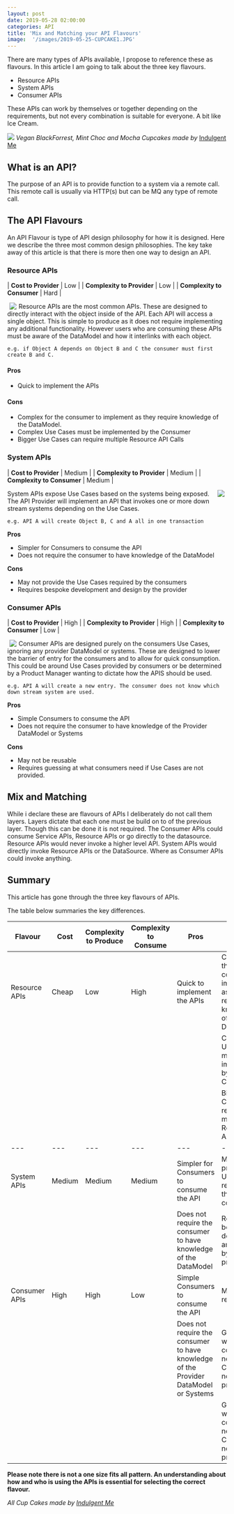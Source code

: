 ```yaml
---
layout: post
date: 2019-05-28 02:00:00
categories: API
title: 'Mix and Matching your API Flavours'
image:  '/images/2019-05-25-CUPCAKE1.JPG'
---
```


There are many types of APIs available, I propose to reference these as flavours. In this article I am going to talk about the three key flavours.  

* Resource APIs
* System APIs
* Consumer APIs
<!--more-->
These APIs can work by themselves or together depending on the requirements, but not every combination is suitable for everyone. A bit like Ice Cream.

![](/images/2019-05-25-CUPCAKE1.JPG)
*Vegan BlackForrest, Mint Choc and Mocha Cupcakes made by* [Indulgent Me](https://indulgentme.co.uk/)

## What is an API?

The purpose of an API is to provide function to a system via a remote call. This remote call is usually via HTTP(s) but can be MQ any type of remote call.

## The API Flavours

An API Flavour is type of API design philosophy for how it is designed. Here we describe the three most common design philosophies. The key take away of this article is that there is more then one way to design an API.


### Resource APIs

| **Cost to Provider** | Low |
| **Complexity to Provider** | Low |
| **Complexity to Consumer** | Hard |

<span style="float:left; margin-right:5px; margin-left:5px"> <img src="/images/2019-05-25-cupcake1.png" /></span>

Resource APIs are the most common APIs. These are designed to directly interact with the object inside of the API. Each API will access a single object. This is simple to produce as it does not require implementing any additional functionality. However users who are consuming these APIs must be aware of the DataModel and how it interlinks with each object.

`e.g. if Object A depends on Object B and C the consumer must first create B and C.`

#### Pros
* Quick to implement the APIs

#### Cons
* Complex for the consumer to implement as they require knowledge of the DataModel.
* Complex Use Cases must be implemented by the Consumer
* Bigger Use Cases can require multiple Resource API Calls


### System APIs

| **Cost to Provider** | Medium |
| **Complexity to Provider** | Medium |
| **Complexity to Consumer** | Medium |

<span style="float:right; margin-right:5px; margin-left:5px"> <img src="/images/2019-05-25-cupcake2.png" /></span>

System APIs expose Use Cases based on the systems being exposed. The API Provider will implement an API that invokes one or more down stream systems depending on the Use Cases.

`e.g. API A will create Object B, C and A all in one transaction`

**Pros**
* Simpler for Consumers to consume the API
* Does not require the  consumer to have knowledge of the DataModel

**Cons**
* May not provide the Use Cases required by the consumers
* Requires bespoke development and design by the provider

### Consumer APIs

| **Cost to Provider** | High |
| **Complexity to Provider** | High |
| **Complexity to Consumer** | Low |

<span style="float:left; margin-right:5px; margin-left:5px"> <img src="/images/2019-05-25-cupcake3.png" /></span>

Consumer APIs are designed purely on the consumers Use Cases, ignoring any provider DataModel or systems. These are designed to lower the barrier of entry for the consumers and to allow for quick consumption. This could be around Use Cases provided by consumers or be determined by a Product Manager wanting to dictate how the APIS should be used.

`e.g. API A will create a new entry. The consumer does not know which down stream system are used.`

**Pros**
* Simple Consumers to consume the API
* Does not require the  consumer to have knowledge of the Provider DataModel or Systems

**Cons**
* May not be reusable
* Requires guessing at what consumers need if Use Cases are not provided.


## Mix and Matching

While i declare these are flavours of APIs I deliberately do not call them layers. Layers dictate that each one must be build on to of the previous layer. Though this can be done it is not required. The Consumer APIs could consume Service APIs, Resource APIs or go directly to the datasource.  Resource APIs would never invoke a higher level API. System APIs would directly invoke Resource APIs or the DataSource. Where as Consumer APIs could invoke anything.

## Summary

This article has gone through the three key flavours of APIs.

The table below summaries the key differences.


| Flavour  | Cost | Complexity to Produce | Complexity to Consume | Pros | Cons |
|---|---|---|---|---|---|
| Resource APIs | Cheap | Low | High | Quick to implement the APIs |  Complex for the consumer to implement as they require knowledge of the DataModel. |
 | | | | | | Complex Use Cases must be implemented by the Consumer |
 | | | | | | Bigger Use Cases can require multiple Resource API Calls |
|---|---|---|---|---|---|
| System APIs | Medium | Medium | Medium | Simpler for Consumers to consume the API | May not provide the Use Cases required by the consumers |
| | | | | Does not require the  consumer to have knowledge of the DataModel | Requires bespoke development and design by the provider |
| Consumer APIs | High | High | Low | Simple Consumers to consume the API | May not be reusable |
| | | | | Does not require the  consumer to have knowledge of the Provider DataModel or Systems | Guessing at what consumers need if Use Cases are not provided. |
| | | | | |  Guessing at what consumers need if Use Cases are not provided. |



**Please note there is not a one size fits all pattern. An understanding about how and who is using the APIs is essential for selecting the correct flavour.**

*All Cup Cakes made by [Indulgent Me](https://indulgentme.co.uk/)*
